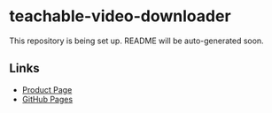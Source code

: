 # teachable-video-downloader

This repository is being set up. README will be auto-generated soon.

## Links
- [Product Page](https://serp.ly/teachable-video-downloader)
- [GitHub Pages](https://serpapps.github.io/teachable-video-downloader)
